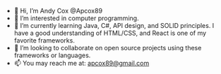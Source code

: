 - 👋 Hi, I’m Andy Cox @Apcox89
- 👀 I’m interested in computer programming.
- 🌱 I’m currently learning Java, C#, API design, and SOLID principles. I have a good understanding of HTML/CSS, and React is one of my favorite frameworks.
- 💞️ I’m looking to collaborate on open source projects using these frameworks or languages.
- 📫 You may reach me at: apcox89@gmail.com

<!---
Apcox89/Apcox89 is a ✨ special ✨ repository because its `README.md` (this file) appears on your GitHub profile.
You can click the Preview link to take a look at your changes.
--->
